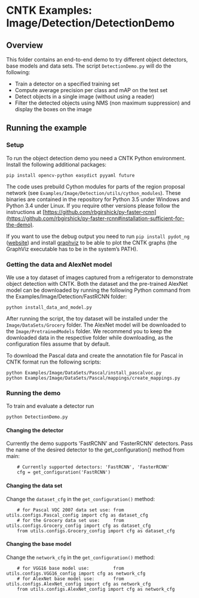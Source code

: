 # CNTK Examples: Image/Detection/DetectionDemo

## Overview

This folder contains an end-to-end demo to try different object detectors, base models and data sets. The script `DetectionDemo.py` will do the following:

* Train a detector on a specified training set
* Compute average precision per class and mAP on the test set
* Detect objects in a single image (without using a reader)
* Filter the detected objects using NMS (non maximum suppression) and display the boxes on the image

## Running the example

### Setup

To run the object detection demo you need a CNTK Python environment. Install the following additional packages:

```
pip install opencv-python easydict pyyaml future
```

The code uses prebuild Cython modules for parts of the region proposal network (see `Examples/Image/Detection/utils/cython_modules`). 
These binaries are contained in the repository for Python 3.5 under Windows and Python 3.4 under Linux.
If you require other versions please follow the instructions at [https://github.com/rbgirshick/py-faster-rcnn](https://github.com/rbgirshick/py-faster-rcnn#installation-sufficient-for-the-demo).

If you want to use the debug output you need to run `pip install pydot_ng` ([website](https://pypi.python.org/pypi/pydot-ng)) and install [graphviz](http://graphviz.org/) to be able to plot the CNTK graphs (the GraphViz executable has to be in the system’s PATH).

### Getting the data and AlexNet model

We use a toy dataset of images captured from a refrigerator to demonstrate object detection with CNTK. Both the dataset and the pre-trained AlexNet model can be downloaded by running the following Python command from the Examples/Image/Detection/FastRCNN folder:

`python install_data_and_model.py`

After running the script, the toy dataset will be installed under the `Image/DataSets/Grocery` folder. The AlexNet model will be downloaded to the `Image/PretrainedModels` folder. 
We recommend you to keep the downloaded data in the respective folder while downloading, as the configuration files assume that by default.

To download the Pascal data and create the annotation file for Pascal in CNTK format run the following scripts:

```
python Examples/Image/DataSets/Pascal/install_pascalvoc.py
python Examples/Image/DataSets/Pascal/mappings/create_mappings.py
```

### Running the demo

To train and evaluate a detector run

`python DetectionDemo.py`

#### Changing the detector

Currently the demo supports 'FastRCNN' and 'FasterRCNN' detectors. Pass the name of the desired detector to the get_configuration() method from main:

```
    # Currently supported detectors: 'FastRCNN', 'FasterRCNN'
    cfg = get_configuration('FastRCNN')
```

#### Changing the data set

Change the `dataset_cfg` in the `get_configuration()` method:

```
    # for Pascal VOC 2007 data set use: from utils.configs.Pascal_config import cfg as dataset_cfg
    # for the Grocery data set use:     from utils.configs.Grocery_config import cfg as dataset_cfg
    from utils.configs.Grocery_config import cfg as dataset_cfg
```

#### Changing the base model

Change the `network_cfg` in the `get_configuration()` method:

```
    # for VGG16 base model use:         from utils.configs.VGG16_config import cfg as network_cfg
    # for AlexNet base model use:       from utils.configs.AlexNet_config import cfg as network_cfg
    from utils.configs.AlexNet_config import cfg as network_cfg
```
